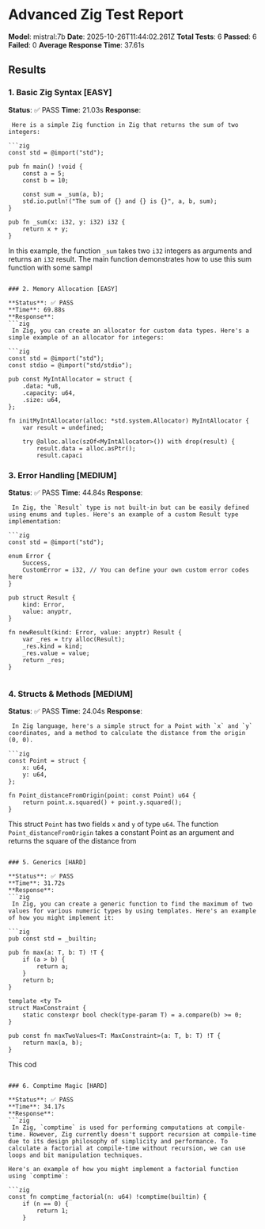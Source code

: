 # Advanced Zig Test Report

**Model**: mistral:7b
**Date**: 2025-10-26T11:44:02.261Z
**Total Tests**: 6
**Passed**: 6
**Failed**: 0
**Average Response Time**: 37.61s

## Results

### 1. Basic Zig Syntax [EASY]

**Status**: ✅ PASS
**Time**: 21.03s
**Response**:
```zig
 Here is a simple Zig function in Zig that returns the sum of two integers:

```zig
const std = @import("std");

pub fn main() !void {
    const a = 5;
    const b = 10;

    const sum = _sum(a, b);
    std.io.putln!("The sum of {} and {} is {}", a, b, sum);
}

pub fn _sum(x: i32, y: i32) i32 {
    return x + y;
}
```

In this example, the function `_sum` takes two `i32` integers as arguments and returns an `i32` result. The main function demonstrates how to use this sum function with some sampl
```

### 2. Memory Allocation [EASY]

**Status**: ✅ PASS
**Time**: 69.88s
**Response**:
```zig
 In Zig, you can create an allocator for custom data types. Here's a simple example of an allocator for integers:

```zig
const std = @import("std");
const stdio = @import("std/stdio");

pub const MyIntAllocator = struct {
    .data: *u8,
    .capacity: u64,
    .size: u64,
};

fn initMyIntAllocator(alloc: *std.system.Allocator) MyIntAllocator {
    var result = undefined;

    try @alloc.alloc(szOf<MyIntAllocator>()) with drop(result) {
        result.data = alloc.asPtr();
        result.capaci
```

### 3. Error Handling [MEDIUM]

**Status**: ✅ PASS
**Time**: 44.84s
**Response**:
```zig
 In Zig, the `Result` type is not built-in but can be easily defined using enums and tuples. Here's an example of a custom Result type implementation:

```zig
const std = @import("std");

enum Error {
    Success,
    CustomError = i32, // You can define your own custom error codes here
}

pub struct Result {
    kind: Error,
    value: anyptr,
}

fn newResult(kind: Error, value: anyptr) Result {
    var _res = try alloc(Result);
    _res.kind = kind;
    _res.value = value;
    return _res;
}


```

### 4. Structs & Methods [MEDIUM]

**Status**: ✅ PASS
**Time**: 24.04s
**Response**:
```zig
 In Zig language, here's a simple struct for a Point with `x` and `y` coordinates, and a method to calculate the distance from the origin (0, 0).

```zig
const Point = struct {
    x: u64,
    y: u64,
};

fn Point_distanceFromOrigin(point: const Point) u64 {
    return point.x.squared() + point.y.squared();
}
```

This struct `Point` has two fields `x` and `y` of type `u64`. The function `Point_distanceFromOrigin` takes a constant Point as an argument and returns the square of the distance from 
```

### 5. Generics [HARD]

**Status**: ✅ PASS
**Time**: 31.72s
**Response**:
```zig
 In Zig, you can create a generic function to find the maximum of two values for various numeric types by using templates. Here's an example of how you might implement it:

```zig
pub const std = _builtin;

pub fn max(a: T, b: T) !T {
    if (a > b) {
        return a;
    }
    return b;
}

template <ty T>
struct MaxConstraint {
    static constexpr bool check(type-param T) = a.compare(b) >= 0;
}

pub const fn maxTwoValues<T: MaxConstraint>(a: T, b: T) !T {
    return max(a, b);
}
```

This cod
```

### 6. Comptime Magic [HARD]

**Status**: ✅ PASS
**Time**: 34.17s
**Response**:
```zig
 In Zig, `comptime` is used for performing computations at compile-time. However, Zig currently doesn't support recursion at compile-time due to its design philosophy of simplicity and performance. To calculate a factorial at compile-time without recursion, we can use loops and bit manipulation techniques.

Here's an example of how you might implement a factorial function using `comptime`:

```zig
const fn comptime_factorial(n: u64) !comptime(builtin) {
    if (n == 0) {
        return 1;
    }

```

